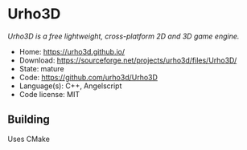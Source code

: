 # Urho3D

_Urho3D is a free lightweight, cross-platform 2D and 3D game engine._

- Home: https://urho3d.github.io/
- Download: https://sourceforge.net/projects/urho3d/files/Urho3D/
- State: mature
- Code: https://github.com/urho3d/Urho3D
- Language(s): C++, Angelscript
- Code license: MIT

## Building

Uses CMake

